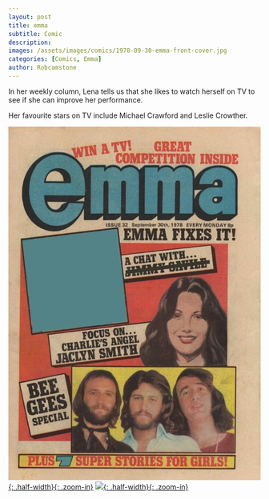 ```yaml
---
layout: post
title: emma
subtitle: Comic
description:
images: /assets/images/comics/1978-09-30-emma-front-cover.jpg
categories: [Comics, Emma]
author: Robcamstone
---
```


In her weekly column, Lena tells us that she likes to watch herself on TV to see if she can improve her performance.

Her favourite stars on TV include Michael Crawford and Leslie Crowther.

[![](/assets/images/comics/1978-09-30-emma-front-cover.jpg){: .half-width}{: .zoom-in}](/assets/images/comics/1978-09-30-emma-front-cover.jpg)
[![](/assets/images/comics/1978-09-30-emma-page-17.jpg){: .half-width}{: .zoom-in}](/assets/images/comics/1978-09-30-emma-page-17.jpg)

